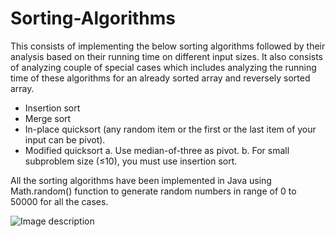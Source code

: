 # Sorting-Algorithms
 
 This consists of implementing the below sorting algorithms followed by their analysis based on their running time on different input sizes. It also consists of analyzing couple of special cases which includes analyzing the running time of these algorithms for an already sorted array and reversely sorted array.


- Insertion sort
- Merge sort
- In-place quicksort (any random item or the first or the last item of your input can be pivot).
- Modified quicksort
    a. Use median-of-three as pivot.
    b. For small subproblem size (≤10), you must use insertion sort.

All the sorting algorithms have been implemented in Java using Math.random() function to generate random numbers in range of 0 to 50000 for all the cases.

![Image description](C:\Users\Shubham\Desktop\1.JPG)
